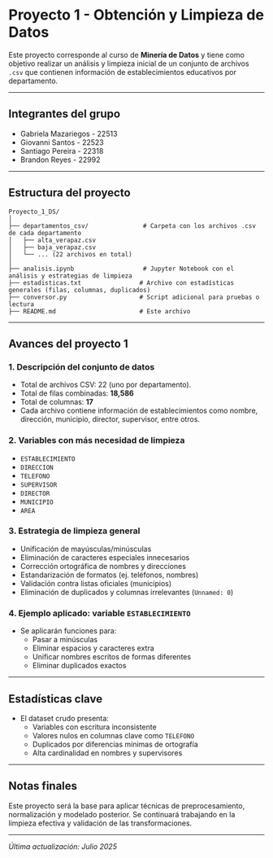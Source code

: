 # Proyecto 1 - Obtención y Limpieza de Datos

Este proyecto corresponde al curso de **Minería de Datos** y tiene como objetivo realizar un análisis y limpieza inicial de un conjunto de archivos `.csv` que contienen información de establecimientos educativos por departamento.

---

## Integrantes del grupo

* Gabriela Mazariegos - 22513
* Giovanni Santos - 22523
* Santiago Pereira - 22318
* Brandon Reyes - 22992

---

## Estructura del proyecto

```
Proyecto_1_DS/
│
├── departamentos_csv/               # Carpeta con los archivos .csv de cada departamento
│   ├── alta_verapaz.csv
│   ├── baja_verapaz.csv
│   └── ... (22 archivos en total)
│
├── analisis.ipynb                   # Jupyter Notebook con el análisis y estrategias de limpieza
├── estadisticas.txt                # Archivo con estadísticas generales (filas, columnas, duplicados)
├── conversor.py                    # Script adicional para pruebas o lectura
├── README.md                       # Este archivo
```

---

## Avances del proyecto 1

### 1. Descripción del conjunto de datos

- Total de archivos CSV: 22 (uno por departamento).
- Total de filas combinadas: **18,586**
- Total de columnas: **17**
- Cada archivo contiene información de establecimientos como nombre, dirección, municipio, director, supervisor, entre otros.

### 2. Variables con más necesidad de limpieza

- `ESTABLECIMIENTO`
- `DIRECCION`
- `TELEFONO`
- `SUPERVISOR`
- `DIRECTOR`
- `MUNICIPIO`
- `AREA`

### 3. Estrategia de limpieza general

- Unificación de mayúsculas/minúsculas
- Eliminación de caracteres especiales innecesarios
- Corrección ortográfica de nombres y direcciones
- Estandarización de formatos (ej. teléfonos, nombres)
- Validación contra listas oficiales (municipios)
- Eliminación de duplicados y columnas irrelevantes (`Unnamed: 0`)

### 4. Ejemplo aplicado: variable `ESTABLECIMIENTO`

- Se aplicarán funciones para:
  - Pasar a minúsculas
  - Eliminar espacios y caracteres extra
  - Unificar nombres escritos de formas diferentes
  - Eliminar duplicados exactos

---

## Estadísticas clave

- El dataset crudo presenta:
  - Variables con escritura inconsistente
  - Valores nulos en columnas clave como `TELEFONO`
  - Duplicados por diferencias mínimas de ortografía
  - Alta cardinalidad en nombres y supervisores

---

## Notas finales

Este proyecto será la base para aplicar técnicas de preprocesamiento, normalización y modelado posterior. Se continuará trabajando en la limpieza efectiva y validación de las transformaciones.

---

 *Última actualización: Julio 2025*
